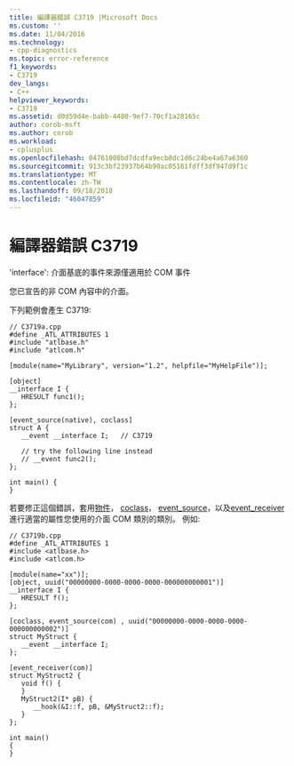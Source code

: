 ```yaml
---
title: 編譯器錯誤 C3719 |Microsoft Docs
ms.custom: ''
ms.date: 11/04/2016
ms.technology:
- cpp-diagnostics
ms.topic: error-reference
f1_keywords:
- C3719
dev_langs:
- C++
helpviewer_keywords:
- C3719
ms.assetid: d0d59d4e-babb-4480-9ef7-70cf1a28165c
author: corob-msft
ms.author: corob
ms.workload:
- cplusplus
ms.openlocfilehash: 04761008bd7dcdfa9ecb8dc1d6c24be4a67a6360
ms.sourcegitcommit: 913c3bf23937b64b90ac05181fdff3df947d9f1c
ms.translationtype: MT
ms.contentlocale: zh-TW
ms.lasthandoff: 09/18/2018
ms.locfileid: "46047859"
---
```

# <a name="compiler-error-c3719"></a>編譯器錯誤 C3719

'interface': 介面基底的事件來源僅適用於 COM 事件

您已宣告的非 COM 內容中的介面。

下列範例會產生 C3719:

```
// C3719a.cpp
#define _ATL_ATTRIBUTES 1
#include "atlbase.h"
#include "atlcom.h"

[module(name="MyLibrary", version="1.2", helpfile="MyHelpFile")];

[object]
__interface I {
   HRESULT func1();
};

[event_source(native), coclass]
struct A {
   __event __interface I;   // C3719

   // try the following line instead
   // __event func2();
};

int main() {
}
```

若要修正這個錯誤，套用[物件](../../windows/object-cpp.md)， [coclass](../../windows/coclass.md)， [event_source](../../windows/event-source.md)，以及[event_receiver](../../windows/event-receiver.md)進行適當的屬性您使用的介面 COM 類別的類別。 例如: 

```
// C3719b.cpp
#define _ATL_ATTRIBUTES 1
#include <atlbase.h>
#include <atlcom.h>

[module(name="xx")];
[object, uuid("00000000-0000-0000-0000-000000000001")]
__interface I {
   HRESULT f();
};

[coclass, event_source(com) , uuid("00000000-0000-0000-0000-000000000002")]
struct MyStruct {
   __event __interface I;
};

[event_receiver(com)]
struct MyStruct2 {
   void f() {
   }
   MyStruct2(I* pB) {
      __hook(&I::f, pB, &MyStruct2::f);
   }
};

int main()
{
}
```